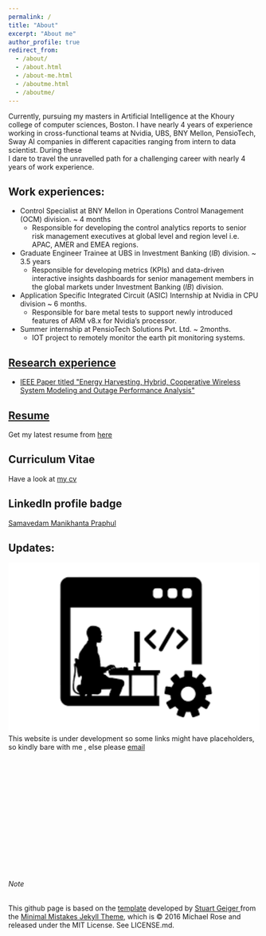 ```yaml
---
permalink: /
title: "About"
excerpt: "About me"
author_profile: true
redirect_from: 
  - /about/
  - /about.html
  - /about-me.html
  - /aboutme.html
  - /aboutme/
---
```


Currently, pursuing my masters in Artificial Intelligence at the Khoury college of computer sciences, Boston. 
I have nearly 4 years of experience working in cross-functional teams at Nvidia, UBS, BNY Mellon, PensioTech, Sway AI 
companies in different capacities ranging from intern to data scientist. During these   
I dare to travel the unravelled path for a challenging career with nearly 4 years of work experience.

## Work experiences:
- Control Specialist at BNY Mellon in Operations Control Management (OCM) division. ~ 4 months
    - Responsible for developing the control analytics reports to senior risk management executives at global level and region level i.e. APAC, AMER and EMEA regions.
- Graduate Engineer Trainee at UBS in Investment Banking (_IB_) division. ~ 3.5 years
    - Responsible for developing metrics (KPIs) and data-driven interactive insights dashboards for senior 
management members in the global markets under Investment Banking (<i>IB</i>) division.
- Application Specific Integrated Circuit (ASIC) Internship at Nvidia in CPU division ~ 6 months.
    - Responsible for bare metal tests to support newly introduced features of ARM v8.x for Nvidia’s processor.
- Summer internship at PensioTech Solutions Pvt. Ltd. ~ 2months. 
    - IOT project to remotely monitor the earth pit monitoring systems.
 

## [Research experience](https://praphulsamavedam.github.io/publications/)
- [IEEE Paper titled "Energy Harvesting, Hybrid, Cooperative Wireless System Modeling and Outage Performance Analysis"](https://praphulsamavedam.github.io/publication/paper-1)

## [Resume](https://praphulsamavedam.github.io/resume/)
Get my latest resume from [here](https://praphulsamavedam.github.io/resume/)

## Curriculum Vitae
Have a look at [my cv](https://praphulsamavedam.github.io/cv/)    

## LinkedIn profile badge
<script src="https://platform.linkedin.com/badges/js/profile.js" async defer type="text/javascript"></script>
<div class="badge-base LI-profile-badge" data-locale="en_US" data-size="medium" data-theme="dark" data-type="HORIZONTAL" data-vanity="smpraphul" data-version="v1"><a class="badge-base__link LI-simple-link" href="https://www.linkedin.com/in/smpraphul?trk=profile-badge">Samavedam Manikhanta Praphul</a></div>

## Updates:
<img src="images/under_development.png" width=720 alt="Site Under development"><br>
This website is under development so some links might have placeholders, so kindly bare with me , else please
[email](mailto:samavedam.m@northeastern.edu;praphulsamavedam@gmail.com)
<br><br><br><br><br><br><br><br><br><br><br><br><br><br><br>
###### Note
This github page is based on the [template](https://academicpages.github.io/) developed by [Stuart Geiger
](https://github.com/staeiou) from the [Minimal Mistakes Jekyll Theme](https://mmistakes.github.io/minimal-mistakes/), which is © 2016 Michael Rose and released under the MIT License. See LICENSE.md.
 
